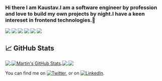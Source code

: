 ### Hi there I am Kaustav.I am a software engineer by profession and love to build my own projects by night.I have a keen intereset in frontend technologies.👋

![](https://img.shields.io/badge/ReactJS-informational?style=flat&logo=react&logoColor=white&color=2bbc8a)
![](https://img.shields.io/badge/Javascript-informational?style=flat&logo=javascript&logoColor=white&color=2bbc8a)
![](https://img.shields.io/badge/Java-informational?style=flat&logo=java&logoColor=white&color=2bbc8a)
![](https://img.shields.io/badge/Spring-informational?style=flat&logo=spring&logoColor=white&color=2bbc8a)
![](https://img.shields.io/badge/Nodejs-informational?style=flat&logo=nodejs&logoColor=white&color=2bbc8a)
![](https://img.shields.io/badge/MySQL-informational?style=flat&logo=mysql&logoColor=white&color=2bbc8a)



## &#x1f4c8; GitHub Stats

<a href="https://github.com/kaustav1810/kaustav1810">
  <img align="center" src="https://github-readme-stats.vercel.app/api/top-langs/?username=kaustav1810&hide=java,html&title_color=ffffff&text_color=c9cacc&icon_color=2bbc8a&bg_color=1d1f21" />
</a>
<a href="https://github.com/kaustav1810/kaustav1810">
  <img align="center" src="https://github-readme-stats.vercel.app/api?username=kaustav1810&show_icons=true&line_height=27&count_private=true&title_color=ffffff&text_color=c9cacc&icon_color=2bbc8a&bg_color=1d1f21" alt="Martin's GitHub Stats" />
</a>

<a href="https://github.com/kaustav1810/eCommerceApp">
  <img align="center" src="https://github-readme-stats.vercel.app/api/pin/?username=kaustav1810&repo=eCommerceApp&title_color=ffffff&text_color=c9cacc&icon_color=2bbc8a&bg_color=1d1f21" />
</a>


<a href="https://github.com/kaustav1810/Restaurant-review-website">
  <img align="center" src="https://github-readme-stats.vercel.app/api/pin/?username=kaustav1810&repo=Restaurant-review-website&title_color=ffffff&text_color=c9cacc&icon_color=2bbc8a&bg_color=1d1f21" />
</a>    

<!-- Actual text -->
You can find me on [![Twitter][1.2]][1], or on [![LinkedIn][2.2]][2].

<!-- Icons -->

[1.2]: http://i.imgur.com/wWzX9uB.png (twitter icon without padding)
[2.2]: https://raw.githubusercontent.com/MartinHeinz/MartinHeinz/master/linkedin-3-16.png (LinkedIn icon without padding)

<!-- Links to your social media accounts -->

[1]: https://twitter.com/kaustav1810
[2]: https://www.linkedin.com/in/kaustav-banerjee-2b7825160/
